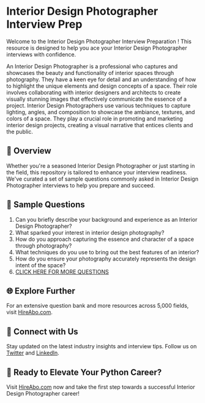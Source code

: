 # Interior Design Photographer Interview Prep

Welcome to the Interior Design Photographer Interview Preparation ! This resource is designed to help you ace your Interior Design Photographer interviews with confidence.

An Interior Design Photographer is a professional who captures and showcases the beauty and functionality of interior spaces through photography. They have a keen eye for detail and an understanding of how to highlight the unique elements and design concepts of a space. Their role involves collaborating with interior designers and architects to create visually stunning images that effectively communicate the essence of a project. Interior Design Photographers use various techniques to capture lighting, angles, and composition to showcase the ambiance, textures, and colors of a space. They play a crucial role in promoting and marketing interior design projects, creating a visual narrative that entices clients and the public.

## 🚀 Overview

Whether you're a seasoned Interior Design Photographer or just starting in the field, this repository is tailored to enhance your interview readiness. We've curated a set of sample questions commonly asked in Interior Design Photographer interviews to help you prepare and succeed.

## 📝 Sample Questions

1. Can you briefly describe your background and experience as an Interior Design Photographer?
2. What sparked your interest in interior design photography?
3. How do you approach capturing the essence and character of a space through photography?
4. What techniques do you use to bring out the best features of an interior?
5. How do you ensure your photography accurately represents the design intent of the space?
6. [CLICK HERE FOR MORE QUESTIONS](https://hireabo.com/job/6_2_23/Interior%20Design%20Photographer)

## 🌐 Explore Further

For an extensive question bank and more resources across 5,000 fields, visit [HireAbo.com](https://www.hireabo.com).

## 📱 Connect with Us

Stay updated on the latest industry insights and interview tips. Follow us on [Twitter](https://twitter.com/hireabo) and [LinkedIn](https://www.linkedin.com/in/hire-abo-3609972a8/).

## 🚀 Ready to Elevate Your Python Career?

Visit [HireAbo.com](https://www.hireabo.com) now and take the first step towards a successful Interior Design Photographer career!